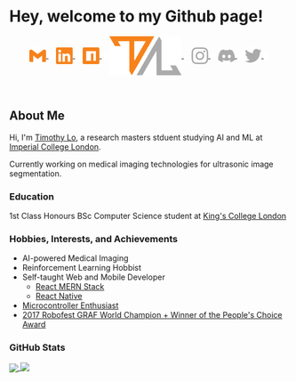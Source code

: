 # **Hey, welcome to my Github page!**

<p align="center">
 <a href="mailto:lochuntin@gmail.com">
  <img align="center" width="30" src="icons/social/gmail.svg"/>
 </a>
 <img align="center" width="10" src="icons/transparent_block.svg">
 <a href="https://www.linkedin.com/in/timothy-lo-chung-tin/">
  <img align="center" width="30" src="icons/social/linkedin.svg"/>
 </a>
 <img align="center" width="10" src="icons/transparent_block.svg">
 <a href="https://www.instagram.com/lochungtin/">
  <img align="center" width="30" src="icons/social/npm.svg"/>
 </a>
 <img align="center" width="10" src="icons/transparent_block.svg">
 <a href="https://www.instagram.com/lochungtin/">
  <img align="center" width="130" src="icons/logo_full_c.svg"/>
 </a>
 <img align="center" width="10" src="icons/transparent_block.svg">
 <a href="https://www.instagram.com/lochungtin/">
 <img align="center" width="30" src="icons/social/instagram.svg"/>
 </a>
 <img align="center" width="10" src="icons/transparent_block.svg">
 <a href="https://discordapp.com/users/155275561256747008">
 <img align="center" width="30" src="icons/social/discord.svg"/>
 </a>
 <img align="center" width="10" src="icons/transparent_block.svg">
  <a href="https://www.instagram.com/lochungtin/">
  <img align="center" width="30" src="icons/social/twitter.svg"/>
 </a>
 <img align="center" width="10" src="icons/transparent_block.svg">
</p>
</br>

## **About Me**

Hi, I'm <a href="http://lochungtin.github.io/site">Timothy Lo</a>, a research masters stduent studying AI and ML at <a href="http://imperial.ac.uk/">Imperial College London</a>.

Currently working on medical imaging technologies for ultrasonic image segmentation.

### Education

1st Class Honours BSc Computer Science student at <a href="https://www.kcl.ac.uk/">King's College London</a>

### Hobbies, Interests, and Achievements

-   AI-powered Medical Imaging
-   Reinforcement Learning Hobbist
-   Self-taught Web and Mobile Developer
    -   <a href="https://www.mongodb.com/mern-stack">React MERN Stack</a>
    -   <a href="https://reactnative.dev/">React Native</a>
-   <a href="https://www.arduino.cc/en/hardware">Microcontroller Enthusiast</a>
-   <a href="https://www.robofest.net/index.php/prior-robofests/prior-years-roboarts">2017 Robofest GRAF World Champion + Winner of the People's Choice Award</a>

### **GitHub Stats**

<a href="https://github.com/anuraghazra/github-readme-stats">
  <img align="center" height="150" src="https://github-readme-stats.vercel.app/api?username=lochungtin&show_icons=true&theme=tokyonight" />
</a>
<a href="https://github.com/anuraghazra/github-readme-stats">
  <img align="top" height="150" src="https://github-readme-stats.vercel.app/api/top-langs/?username=lochungtin&theme=tokyonight&layout=compact&langs_count=8" />
</a>

